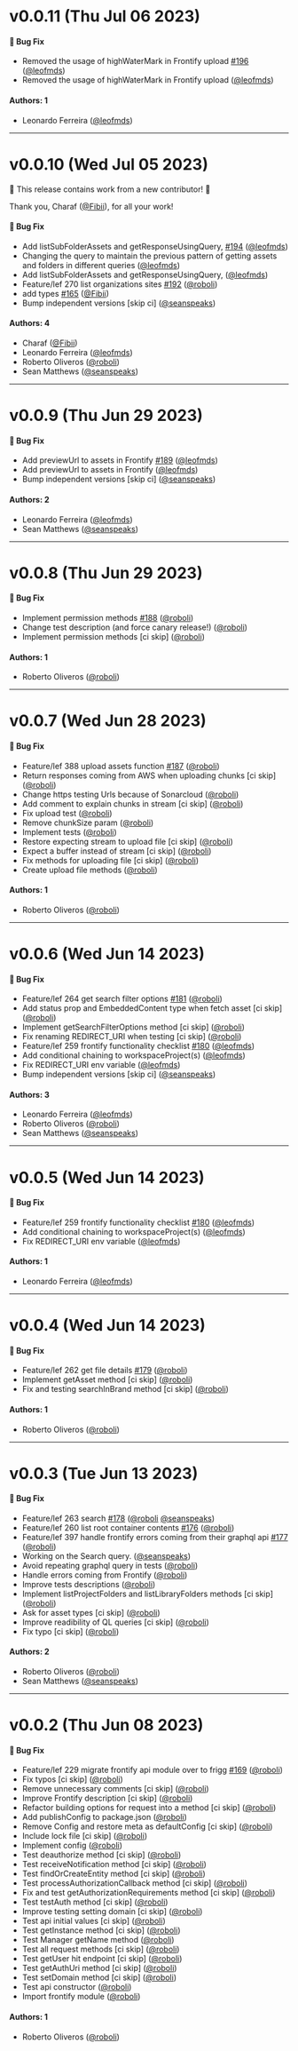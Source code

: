 # v0.0.11 (Thu Jul 06 2023)

#### 🐛 Bug Fix

- Removed the usage of highWaterMark in Frontify upload [#196](https://github.com/friggframework/frigg/pull/196) ([@leofmds](https://github.com/leofmds))
- Removed the usage of highWaterMark in Frontify upload ([@leofmds](https://github.com/leofmds))

#### Authors: 1

- Leonardo Ferreira ([@leofmds](https://github.com/leofmds))

---

# v0.0.10 (Wed Jul 05 2023)

:tada: This release contains work from a new contributor! :tada:

Thank you, Charaf ([@Fibii](https://github.com/Fibii)), for all your work!

#### 🐛 Bug Fix

- Add listSubFolderAssets and getResponseUsingQuery, [#194](https://github.com/friggframework/frigg/pull/194) ([@leofmds](https://github.com/leofmds))
- Changing the query to maintain the previous pattern of getting assets and folders in different queries ([@leofmds](https://github.com/leofmds))
- Add listSubFolderAssets and getResponseUsingQuery, ([@leofmds](https://github.com/leofmds))
- Feature/lef 270 list organizations sites [#192](https://github.com/friggframework/frigg/pull/192) ([@roboli](https://github.com/roboli))
- add types [#165](https://github.com/friggframework/frigg/pull/165) ([@Fibii](https://github.com/Fibii))
- Bump independent versions \[skip ci\] ([@seanspeaks](https://github.com/seanspeaks))

#### Authors: 4

- Charaf ([@Fibii](https://github.com/Fibii))
- Leonardo Ferreira ([@leofmds](https://github.com/leofmds))
- Roberto Oliveros ([@roboli](https://github.com/roboli))
- Sean Matthews ([@seanspeaks](https://github.com/seanspeaks))

---

# v0.0.9 (Thu Jun 29 2023)

#### 🐛 Bug Fix

- Add previewUrl to assets in Frontify [#189](https://github.com/friggframework/frigg/pull/189) ([@leofmds](https://github.com/leofmds))
- Add previewUrl to assets in Frontify ([@leofmds](https://github.com/leofmds))
- Bump independent versions \[skip ci\] ([@seanspeaks](https://github.com/seanspeaks))

#### Authors: 2

- Leonardo Ferreira ([@leofmds](https://github.com/leofmds))
- Sean Matthews ([@seanspeaks](https://github.com/seanspeaks))

---

# v0.0.8 (Thu Jun 29 2023)

#### 🐛 Bug Fix

- Implement permission methods [#188](https://github.com/friggframework/frigg/pull/188) ([@roboli](https://github.com/roboli))
- Change test description (and force canary release!) ([@roboli](https://github.com/roboli))
- Implement permission methods [ci skip] ([@roboli](https://github.com/roboli))

#### Authors: 1

- Roberto Oliveros ([@roboli](https://github.com/roboli))

---

# v0.0.7 (Wed Jun 28 2023)

#### 🐛 Bug Fix

- Feature/lef 388 upload assets function [#187](https://github.com/friggframework/frigg/pull/187) ([@roboli](https://github.com/roboli))
- Return responses coming from AWS when uploading chunks [ci skip] ([@roboli](https://github.com/roboli))
- Change https testing Urls because of Sonarcloud ([@roboli](https://github.com/roboli))
- Add comment to explain chunks in stream [ci skip] ([@roboli](https://github.com/roboli))
- Fix upload test ([@roboli](https://github.com/roboli))
- Remove chunkSize param ([@roboli](https://github.com/roboli))
- Implement tests ([@roboli](https://github.com/roboli))
- Restore expecting stream to upload file [ci skip] ([@roboli](https://github.com/roboli))
- Expect a buffer instead of stream [ci skip] ([@roboli](https://github.com/roboli))
- Fix methods for uploading file [ci skip] ([@roboli](https://github.com/roboli))
- Create upload file methods ([@roboli](https://github.com/roboli))

#### Authors: 1

- Roberto Oliveros ([@roboli](https://github.com/roboli))

---

# v0.0.6 (Wed Jun 14 2023)

#### 🐛 Bug Fix

- Feature/lef 264 get search filter options [#181](https://github.com/friggframework/frigg/pull/181) ([@roboli](https://github.com/roboli))
- Add status prop and EmbeddedContent type when fetch asset [ci skip] ([@roboli](https://github.com/roboli))
- Implement getSearchFilterOptions method [ci skip] ([@roboli](https://github.com/roboli))
- Fix renaming REDIRECT_URI when testing [ci skip] ([@roboli](https://github.com/roboli))
- Feature/lef 259 frontify functionality checklist [#180](https://github.com/friggframework/frigg/pull/180) ([@leofmds](https://github.com/leofmds))
- Add conditional chaining to workspaceProject(s) ([@leofmds](https://github.com/leofmds))
- Fix REDIRECT_URI env variable ([@leofmds](https://github.com/leofmds))
- Bump independent versions \[skip ci\] ([@seanspeaks](https://github.com/seanspeaks))

#### Authors: 3

- Leonardo Ferreira ([@leofmds](https://github.com/leofmds))
- Roberto Oliveros ([@roboli](https://github.com/roboli))
- Sean Matthews ([@seanspeaks](https://github.com/seanspeaks))

---

# v0.0.5 (Wed Jun 14 2023)

#### 🐛 Bug Fix

- Feature/lef 259 frontify functionality checklist [#180](https://github.com/friggframework/frigg/pull/180) ([@leofmds](https://github.com/leofmds))
- Add conditional chaining to workspaceProject(s) ([@leofmds](https://github.com/leofmds))
- Fix REDIRECT_URI env variable ([@leofmds](https://github.com/leofmds))

#### Authors: 1

- Leonardo Ferreira ([@leofmds](https://github.com/leofmds))

---

# v0.0.4 (Wed Jun 14 2023)

#### 🐛 Bug Fix

- Feature/lef 262 get file details [#179](https://github.com/friggframework/frigg/pull/179) ([@roboli](https://github.com/roboli))
- Implement getAsset method [ci skip] ([@roboli](https://github.com/roboli))
- Fix and testing searchInBrand method [ci skip] ([@roboli](https://github.com/roboli))

#### Authors: 1

- Roberto Oliveros ([@roboli](https://github.com/roboli))

---

# v0.0.3 (Tue Jun 13 2023)

#### 🐛 Bug Fix

- Feature/lef 263 search [#178](https://github.com/friggframework/frigg/pull/178) ([@roboli](https://github.com/roboli) [@seanspeaks](https://github.com/seanspeaks))
- Feature/lef 260 list root container contents [#176](https://github.com/friggframework/frigg/pull/176) ([@roboli](https://github.com/roboli))
- Feature/lef 397 handle frontify errors coming from their graphql api [#177](https://github.com/friggframework/frigg/pull/177) ([@roboli](https://github.com/roboli))
- Working on the Search query. ([@seanspeaks](https://github.com/seanspeaks))
- Avoid repeating graphql query in tests ([@roboli](https://github.com/roboli))
- Handle errors coming from Frontify ([@roboli](https://github.com/roboli))
- Improve tests descriptions ([@roboli](https://github.com/roboli))
- Implement listProjectFolders and listLibraryFolders methods [ci skip] ([@roboli](https://github.com/roboli))
- Ask for asset types [ci skip] ([@roboli](https://github.com/roboli))
- Improve readibility of QL queries [ci skip] ([@roboli](https://github.com/roboli))
- Fix typo [ci skip] ([@roboli](https://github.com/roboli))

#### Authors: 2

- Roberto Oliveros ([@roboli](https://github.com/roboli))
- Sean Matthews ([@seanspeaks](https://github.com/seanspeaks))

---

# v0.0.2 (Thu Jun 08 2023)

#### 🐛 Bug Fix

- Feature/lef 229 migrate frontify api module over to frigg [#169](https://github.com/friggframework/frigg/pull/169) ([@roboli](https://github.com/roboli))
- Fix typos [ci skip] ([@roboli](https://github.com/roboli))
- Remove unnecessary comments [ci skip] ([@roboli](https://github.com/roboli))
- Improve Frontify description [ci skip] ([@roboli](https://github.com/roboli))
- Refactor building options for request into a method [ci skip] ([@roboli](https://github.com/roboli))
- Add publishConfig to package.json ([@roboli](https://github.com/roboli))
- Remove Config and restore meta as defaultConfig [ci skip] ([@roboli](https://github.com/roboli))
- Include lock file [ci skip] ([@roboli](https://github.com/roboli))
- Implement config ([@roboli](https://github.com/roboli))
- Test deauthorize method [ci skip] ([@roboli](https://github.com/roboli))
- Test receiveNotification method [ci skip] ([@roboli](https://github.com/roboli))
- Test findOrCreateEntity method [ci skip] ([@roboli](https://github.com/roboli))
- Test processAuthorizationCallback method [ci skip] ([@roboli](https://github.com/roboli))
- Fix and test getAuthorizationRequirements method [ci skip] ([@roboli](https://github.com/roboli))
- Test testAuth method [ci skip] ([@roboli](https://github.com/roboli))
- Improve testing setting domain [ci skip] ([@roboli](https://github.com/roboli))
- Test api initial values [ci skip] ([@roboli](https://github.com/roboli))
- Test getInstance method [ci skip] ([@roboli](https://github.com/roboli))
- Test Manager getName method ([@roboli](https://github.com/roboli))
- Test all request methods [ci skip] ([@roboli](https://github.com/roboli))
- Test getUser hit endpoint [ci skip] ([@roboli](https://github.com/roboli))
- Test getAuthUri method [ci skip] ([@roboli](https://github.com/roboli))
- Test setDomain method [ci skip] ([@roboli](https://github.com/roboli))
- Test api constructor ([@roboli](https://github.com/roboli))
- Import frontify module ([@roboli](https://github.com/roboli))

#### Authors: 1

- Roberto Oliveros ([@roboli](https://github.com/roboli))
